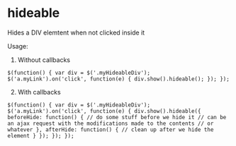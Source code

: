 hideable
========

Hides a DIV elemtent when not clicked inside it

Usage:

1. Without callbacks

`$(function() {
  var div = $('.myHideableDiv');
  $('a.myLink').on('click', function(e) {
    div.show().hideable();
  });
});`

2. With callbacks

`$(function() {
  var div = $('.myHideableDiv');
  $('a.myLink').on('click', function(e) {
    div.show().hideable({
      beforeHide: function() {
        // do some stuff before we hide it
        // can be an ajax request with the modifications made to the contents
        // or whatever
      },
      afterHide: function() {
        // clean up after we hide the element
      }
    });
  });
});`
